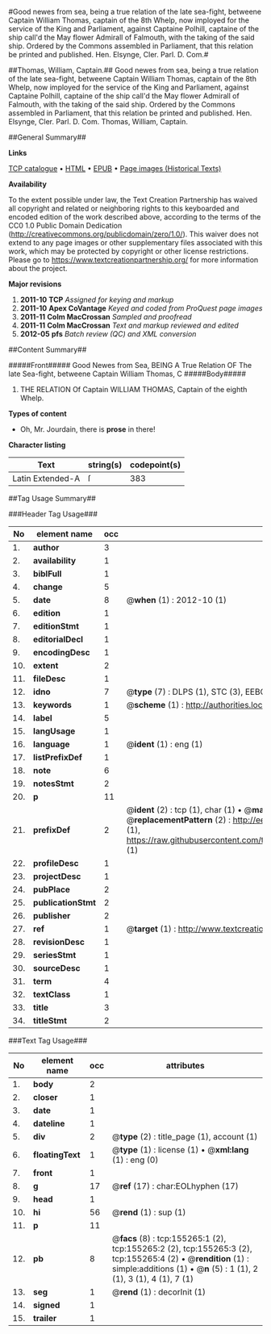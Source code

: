 #Good newes from sea, being a true relation of the late sea-fight, betweene Captain William Thomas, captain of the 8th Whelp, now imployed for the service of the King and Parliament, against Captaine Polhill, captaine of the ship call'd the May flower Admirall of Falmouth, with the taking of the said ship. Ordered by the Commons assembled in Parliament, that this relation be printed and published. Hen. Elsynge, Cler. Parl. D. Com.#

##Thomas, William, Captain.##
Good newes from sea, being a true relation of the late sea-fight, betweene Captain William Thomas, captain of the 8th Whelp, now imployed for the service of the King and Parliament, against Captaine Polhill, captaine of the ship call'd the May flower Admirall of Falmouth, with the taking of the said ship. Ordered by the Commons assembled in Parliament, that this relation be printed and published. Hen. Elsynge, Cler. Parl. D. Com.
Thomas, William, Captain.

##General Summary##

**Links**

[TCP catalogue](http://www.ota.ox.ac.uk/tcp/)  • 
[HTML](http://tei.it.ox.ac.uk/tcp/Texts-HTML/free/A95/A95731.html)  • 
[EPUB](http://tei.it.ox.ac.uk/tcp/Texts-EPUB/free/A95/A95731.epub) • 
[Page images (Historical Texts)](https://historicaltexts.jisc.ac.uk/eebo-99860088e)

**Availability**

To the extent possible under law, the Text Creation Partnership has waived all copyright and related or neighboring rights to this keyboarded and encoded edition of the work described above, according to the terms of the CC0 1.0 Public Domain Dedication (http://creativecommons.org/publicdomain/zero/1.0/). This waiver does not extend to any page images or other supplementary files associated with this work, which may be protected by copyright or other license restrictions. Please go to https://www.textcreationpartnership.org/ for more information about the project.

**Major revisions**

1. __2011-10__ __TCP__ *Assigned for keying and markup*
1. __2011-10__ __Apex CoVantage__ *Keyed and coded from ProQuest page images*
1. __2011-11__ __Colm MacCrossan__ *Sampled and proofread*
1. __2011-11__ __Colm MacCrossan__ *Text and markup reviewed and edited*
1. __2012-05__ __pfs__ *Batch review (QC) and XML conversion*

##Content Summary##

#####Front#####
Good Newes from Sea, BEING A True Relation OF The late Sea-fight, betweene Captain William Thomas, C
#####Body#####

1. THE RELATION Of Captain WILLIAM THOMAS, Captain of the eighth Whelp.

**Types of content**

  * Oh, Mr. Jourdain, there is **prose** in there!

**Character listing**


|Text|string(s)|codepoint(s)|
|---|---|---|
|Latin Extended-A|ſ|383|

##Tag Usage Summary##

###Header Tag Usage###

|No|element name|occ|attributes|
|---|---|---|---|
|1.|__author__|3||
|2.|__availability__|1||
|3.|__biblFull__|1||
|4.|__change__|5||
|5.|__date__|8| @__when__ (1) : 2012-10 (1)|
|6.|__edition__|1||
|7.|__editionStmt__|1||
|8.|__editorialDecl__|1||
|9.|__encodingDesc__|1||
|10.|__extent__|2||
|11.|__fileDesc__|1||
|12.|__idno__|7| @__type__ (7) : DLPS (1), STC (3), EEBO-CITATION (1), PROQUEST (1), VID (1)|
|13.|__keywords__|1| @__scheme__ (1) : http://authorities.loc.gov/ (1)|
|14.|__label__|5||
|15.|__langUsage__|1||
|16.|__language__|1| @__ident__ (1) : eng (1)|
|17.|__listPrefixDef__|1||
|18.|__note__|6||
|19.|__notesStmt__|2||
|20.|__p__|11||
|21.|__prefixDef__|2| @__ident__ (2) : tcp (1), char (1)  •  @__matchPattern__ (2) : ([0-9\-]+):([0-9IVX]+) (1), (.+) (1)  •  @__replacementPattern__ (2) : http://eebo.chadwyck.com/downloadtiff?vid=$1&page=$2 (1), https://raw.githubusercontent.com/textcreationpartnership/Texts/master/tcpchars.xml#$1 (1)|
|22.|__profileDesc__|1||
|23.|__projectDesc__|1||
|24.|__pubPlace__|2||
|25.|__publicationStmt__|2||
|26.|__publisher__|2||
|27.|__ref__|1| @__target__ (1) : http://www.textcreationpartnership.org/docs/. (1)|
|28.|__revisionDesc__|1||
|29.|__seriesStmt__|1||
|30.|__sourceDesc__|1||
|31.|__term__|4||
|32.|__textClass__|1||
|33.|__title__|3||
|34.|__titleStmt__|2||


###Text Tag Usage###

|No|element name|occ|attributes|
|---|---|---|---|
|1.|__body__|2||
|2.|__closer__|1||
|3.|__date__|1||
|4.|__dateline__|1||
|5.|__div__|2| @__type__ (2) : title_page (1), account (1)|
|6.|__floatingText__|1| @__type__ (1) : license (1)  •  @__xml:lang__ (1) : eng (0)|
|7.|__front__|1||
|8.|__g__|17| @__ref__ (17) : char:EOLhyphen (17)|
|9.|__head__|1||
|10.|__hi__|56| @__rend__ (1) : sup (1)|
|11.|__p__|11||
|12.|__pb__|8| @__facs__ (8) : tcp:155265:1 (2), tcp:155265:2 (2), tcp:155265:3 (2), tcp:155265:4 (2)  •  @__rendition__ (1) : simple:additions (1)  •  @__n__ (5) : 1 (1), 2 (1), 3 (1), 4 (1), 7 (1)|
|13.|__seg__|1| @__rend__ (1) : decorInit (1)|
|14.|__signed__|1||
|15.|__trailer__|1||
